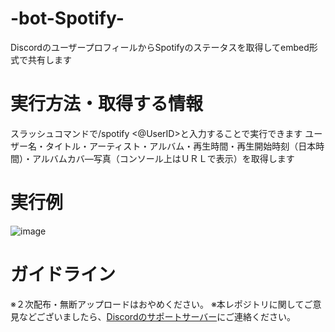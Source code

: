 # -bot-Spotify-
DiscordのユーザープロフィールからSpotifyのステータスを取得してembed形式で共有します

# 実行方法・取得する情報
スラッシュコマンドで/spotify <@UserID>と入力することで実行できます
ユーザー名・タイトル・アーティスト・アルバム・再生時間・再生開始時刻（日本時間）・アルバムカバ―写真（コンソール上はＵＲＬで表示）を取得します

# 実行例
![image](https://github.com/user-attachments/assets/79faab14-dc27-46a5-ae81-d9b7b7406821)

# ガイドライン
※２次配布・無断アップロードはおやめください。
※本レポジトリに関してご意見などございましたら、[Discordのサポートサーバー](https:discord.gg/DrqxGv44qC
)にご連絡ください。
